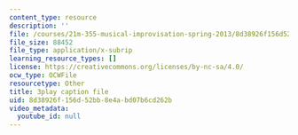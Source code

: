 ```yaml
---
content_type: resource
description: ''
file: /courses/21m-355-musical-improvisation-spring-2013/8d38926f156d52bb8e4abd07b6cd262b_u9givSC2M8Y.vtt
file_size: 88452
file_type: application/x-subrip
learning_resource_types: []
license: https://creativecommons.org/licenses/by-nc-sa/4.0/
ocw_type: OCWFile
resourcetype: Other
title: 3play caption file
uid: 8d38926f-156d-52bb-8e4a-bd07b6cd262b
video_metadata:
  youtube_id: null
---
```

